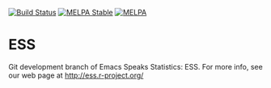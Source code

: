 [![Build Status](https://travis-ci.org/emacs-ess/ESS.svg?branch=master)](https://travis-ci.org/emacs-ess/ESS)
[![MELPA Stable](http://stable.melpa.org/packages/ess-badge.svg)](http://stable.melpa.org/#/ess)
[![MELPA](http://melpa.org/packages/ess-badge.svg)](http://melpa.org/#/ess)

# ESS

Git development branch of Emacs Speaks Statistics: ESS.
For more info, see our web page at http://ess.r-project.org/

